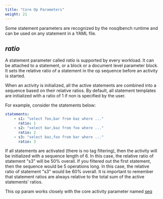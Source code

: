 ```yaml
---
title: "Core Op Parameters"
weight: 21
---
```


Some statement parameters are recognized by the nosqlbench runtime and can
be used on any statement in a YAML file.

## *ratio*

A statement parameter called _ratio_ is supported by every workload. It
can be attached to a statement, or a block or a document level parameter
block. It sets the relative ratio of a statement in the op sequence before
an activity is started.

When an activity is initialized, all the active statements are combined
into a sequence based on their relative ratios. By default, all statement
templates are initialized with a ratio of 1 if non is specified by the
user.

For example, consider the statements below:

```yaml
statements:
    - s1: "select foo,bar from baz where ..."
      ratio: 1
    - s2: "select bar,baz from foo where ..."
      ratio: 2
    - s3: "select baz,foo from bar where ..."
      ratio: 3
```

If all statements are activated (there is no tag filtering), then the
activity will be initialized with a sequence length of 6. In this case,
the relative ratio of statement "s3" will be 50% overall. If you filtered
out the first statement, then the sequence would be 5 operations long. In
this case, the relative ratio of statement "s3" would be 60% overall. It
is important to remember that statement ratios are always relative to the
total sum of the active statements' ratios.

This op param works closely with the core activity parameter named [seq](../core-activity-parameters/#seq) 

